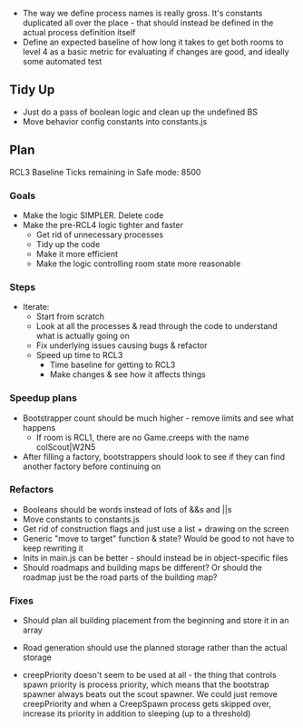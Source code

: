 - The way we define process names is really gross.  It's constants duplicated all over the place - that should instead be defined in the actual process definition itself
- Define an expected baseline of how long it takes to get both rooms to level 4 as a basic metric for evaluating if changes are good, and ideally some automated test


## Tidy Up
- Just do a pass of boolean logic and clean up the undefined BS
- Move behavior config constants into constants.js

## Plan
RCL3 Baseline Ticks remaining in Safe mode: 8500


### Goals
- Make the logic SIMPLER.  Delete code
- Make the pre-RCL4 logic tighter and faster
    - Get rid of unnecessary processes
    - Tidy up the code
    - Make it more efficient
    - Make the logic controlling room state more reasonable

### Steps
- Iterate:
    - Start from scratch
    - Look at all the processes & read through the code to understand what is actually going on
    - Fix underlying issues causing bugs & refactor
    - Speed up time to RCL3
        - Time baseline for getting to RCL3
        - Make changes & see how it affects things

### Speedup plans
- Bootstrapper count should be much higher - remove limits and see what happens
    - If room is RCL1, there are no Game.creeps with the name colScout|W2N5
- After filling a factory, bootstrappers should look to see if they can find another factory before continuing on

### Refactors
- Booleans should be words instead of lots of &&s and ||s
- Move constants to constants.js
- Get rid of construction flags and just use a list + drawing on the screen
- Generic "move to target" function & state?  Would be good to not have to keep rewriting it
- Inits in main.js can be better - should instead be in object-specific files
- Should roadmaps and building maps be different?  Or should the roadmap just be the road parts of the building map?

### Fixes
- Should plan all building placement from the beginning and store it in an array
- Road generation should use the planned storage rather than the actual storage

- creepPriority doesn't seem to be used at all - the thing that controls spawn priority is process priority, which means that the bootstrap spawner always beats out the scout spawner.  We could just remove creepPriority and when a CreepSpawn process gets skipped over, increase its priority in addition to sleeping (up to a threshold)